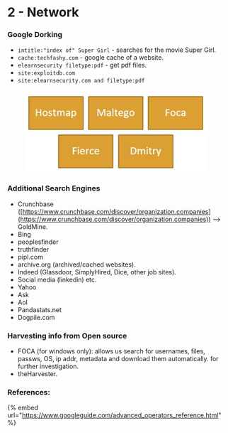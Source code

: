 # 2 - Network

### Google Dorking

* `intitle:"index of" Super Girl` - searches for the movie Super Girl.
* `cache:techfashy.com` - google cache of a website.
* `elearnsecurity filetype:pdf` - get pdf files.
* `site:exploitdb.com`&#x20;
* `site:elearnsecurity.com and filetype:pdf`

<figure><img src="../.gitbook/assets/image (37).png" alt=""><figcaption></figcaption></figure>

### Additional Search Engines

* Crunchbase ([https://www.crunchbase.com/discover/organization.companies](https://www.crunchbase.com/discover/organization.companies)) --> GoldMine.
* Bing
* peoplesfinder
* truthfinder
* pipl.com
* archive.org (archived/cached websites).
* Indeed (Glassdoor, SimplyHired, Dice, other job sites).
* Social media (linkedin) etc.
* Yahoo
* Ask
* Aol
* Pandastats.net
* Dogpile.com

### Harvesting info from Open source

* FOCA (for windows only): allows us search for usernames, files, passws, OS, ip addr, metadata and download them automatically. for further investigation.
* theHarvester.

### References:

{% embed url="https://www.googleguide.com/advanced_operators_reference.html" %}

